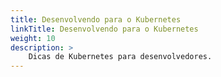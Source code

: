 ```yaml
---
title: Desenvolvendo para o Kubernetes
linkTitle: Desenvolvendo para o Kubernetes
weight: 10
description: >
    Dicas de Kubernetes para desenvolvedores.
---
```

